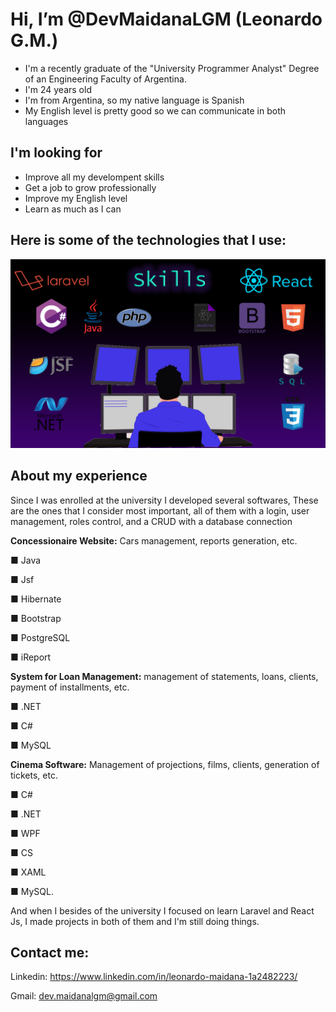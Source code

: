 # Hi, I’m @DevMaidanaLGM (Leonardo G.M.) 

* I'm a recently graduate of the "University Programmer Analyst" Degree of an Engineering Faculty of Argentina. 
* I'm 24 years old 
* I'm from Argentina, so my native language is Spanish
* My English level is pretty good so we can communicate in both languages


## I'm looking for

* Improve all my develompent skills
* Get a job to grow professionally
* Improve my English level
* Learn as much as I can


## Here is some of the technologies that I use:

![skills](./developer.png)


## About my experience

Since I was enrolled at the university I developed several softwares, These are the ones that I consider most important, all of them with a login, user management, roles control, and a CRUD with a database connection



**Concessionaire Website:** Cars management, reports generation, etc.


■ Java

■ Jsf

■ Hibernate

■ Bootstrap

■ PostgreSQL

■ iReport



**System for Loan Management:** management of statements, loans, clients, payment of installments, etc.


■ .NET

■ C#

■ MySQL



**Cinema Software:** Management of projections, films, clients, generation of tickets, etc.


■ C#

■ .NET

■ WPF

■ CS

■ XAML

■ MySQL.

And when I besides of the university I focused on learn Laravel and React Js, I made projects in both of them and I'm still doing things.


## Contact me:

Linkedin: https://www.linkedin.com/in/leonardo-maidana-1a2482223/

Gmail: dev.maidanalgm@gmail.com

<!---
DevMaidanaLGM/DevMaidanaLGM is a ✨ special ✨ repository because its `README.md` (this file) appears on your GitHub profile.
You can click the Preview link to take a look at your changes.
--->
